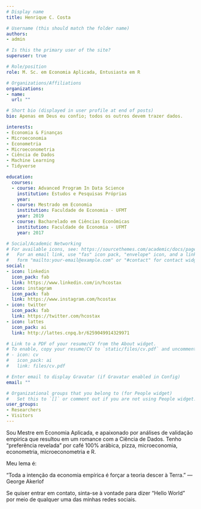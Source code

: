 ```yaml
---
# Display name
title: Henrique C. Costa

# Username (this should match the folder name)
authors:
- admin

# Is this the primary user of the site?
superuser: true

# Role/position
role: M. Sc. em Economia Aplicada, Entusiasta em R

# Organizations/Affiliations
organizations:
- name: 
  url: ""

# Short bio (displayed in user profile at end of posts)
bio: Apenas em Deus eu confio; todos os outros devem trazer dados.

interests:
- Economia & Finanças
- Microeconomia
- Econometria
- Microeconometria
- Ciência de Dados
- Machine Learning
- Tidyverse

education:
  courses:
  - course: Advanced Program In Data Science
    institution: Estudos e Pesquisas Próprias
    year:
  - course: Mestrado em Economia 
    institution: Faculdade de Economia - UFMT
    year: 2019
  - course: Bacharelado em Ciências Econômicas
    institution: Faculdade de Economia - UFMT
    year: 2017

# Social/Academic Networking
# For available icons, see: https://sourcethemes.com/academic/docs/page-builder/#icons
#   For an email link, use "fas" icon pack, "envelope" icon, and a link in the
#   form "mailto:your-email@example.com" or "#contact" for contact widget.
social:
- icon: linkedin
  icon_pack: fab
  link: https://www.linkedin.com/in/hcostax
- icon: instagram
  icon_pack: fab
  link: https://www.instagram.com/hcostax
- icon: twitter
  icon_pack: fab
  link: https://twitter.com/hcostax
- icon: lattes
  icon_pack: ai
  link: http://lattes.cnpq.br/6259049914329971

# Link to a PDF of your resume/CV from the About widget.
# To enable, copy your resume/CV to `static/files/cv.pdf` and uncomment the lines below.
# - icon: cv
#   icon_pack: ai
#   link: files/cv.pdf

# Enter email to display Gravatar (if Gravatar enabled in Config)
email: ""

# Organizational groups that you belong to (for People widget)
#   Set this to `[]` or comment out if you are not using People widget.
user_groups:
- Researchers
- Visitors
---
```


Sou Mestre em Economia Aplicada, e apaixonado por análises de validação empirica que resultou em um romance com a Ciência de Dados. Tenho “preferência revelada” por café 100% arábica, pizza, microeconomia, econometria, microeconometria e R.

Meu lema é:

“Toda a intenção da economia empírica é forçar a teoria descer à Terra.” — George Akerlof

Se quiser entrar em contato, sinta-se à vontade para dizer “Hello World” por meio de qualquer uma das minhas redes sociais.
